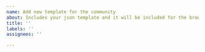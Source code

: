 ```yaml
---
name: Add new template for the community
about: Includes your json template and it will be included for the browser
title: ''
labels: ''
assignees: ''

---
```



